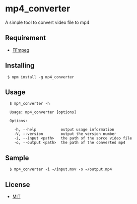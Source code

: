 # mp4_converter
A simple tool to convert video file to mp4

## Requirement

* [FFmpeg](http://ffmpeg.org/)

## Installing

```shell
 $ npm install -g mp4_converter
```

## Usage

```shell
  $ mp4_converter -h

  Usage: mp4_converter [options]

  Options:

    -h, --help           output usage information
    -V, --version        output the version number
    -i, --input <path>   the path of the sorce video file
    -o, --output <path>  the path of the converted mp4
```

## Sample

```shell
  $ mp4_converter -i ~/input.mov -o ~/output.mp4
```


## License
* [MIT](http://www.opensource.org/licenses/MIT)
